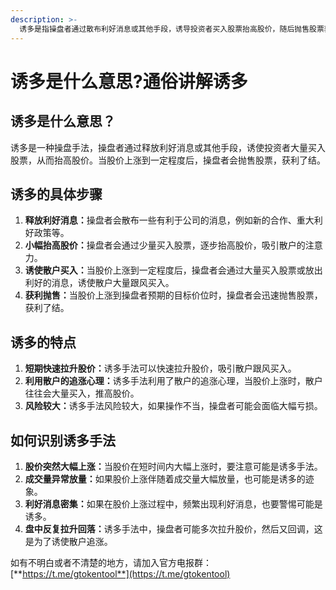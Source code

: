 ```yaml
---
description: >-
  诱多是指操盘者通过散布利好消息或其他手段，诱导投资者买入股票抬高股价，随后抛售股票获利的操作手法。诱多具体步骤包括：释放利好消息、小幅抬高股价、诱使散户买入、获利抛售。其特点是短期快速拉升股价、利用散户追涨心理、但风险较大。识别诱多手法的关键在于观察股价突然大幅上涨、成交量异常放量、利好消息密集、盘中反复拉升回落等迹象。
---
```


# 诱多是什么意思?通俗讲解诱多

## 诱多是什么意思？

诱多是一种操盘手法，操盘者通过释放利好消息或其他手段，诱使投资者大量买入股票，从而抬高股价。当股价上涨到一定程度后，操盘者会抛售股票，获利了结。

## 诱多的具体步骤

1. **释放利好消息：**&#x64CD;盘者会散布一些有利于公司的消息，例如新的合作、重大利好政策等。
2. **小幅抬高股价：**&#x64CD;盘者会通过少量买入股票，逐步抬高股价，吸引散户的注意力。
3. **诱使散户买入：**&#x5F53;股价上涨到一定程度后，操盘者会通过大量买入股票或放出利好的消息，诱使散户大量跟风买入。
4. **获利抛售：**&#x5F53;股价上涨到操盘者预期的目标价位时，操盘者会迅速抛售股票，获利了结。

## 诱多的特点

1. **短期快速拉升股价：**&#x8BF1;多手法可以快速拉升股价，吸引散户跟风买入。
2. **利用散户的追涨心理：**&#x8BF1;多手法利用了散户的追涨心理，当股价上涨时，散户往往会大量买入，推高股价。
3. **风险较大：**&#x8BF1;多手法风险较大，如果操作不当，操盘者可能会面临大幅亏损。

## 如何识别诱多手法

1. **股价突然大幅上涨：**&#x5F53;股价在短时间内大幅上涨时，要注意可能是诱多手法。
2. **成交量异常放量：**&#x5982;果股价上涨伴随着成交量大幅放量，也可能是诱多的迹象。
3. **利好消息密集：**&#x5982;果在股价上涨过程中，频繁出现利好消息，也要警惕可能是诱多。
4. **盘中反复拉升回落：**&#x8BF1;多手法中，操盘者可能多次拉升股价，然后又回调，这是为了诱使散户追涨。

如有不明白或者不清楚的地方，请加入官方电报群：[**https://t.me/gtokentool**](https://t.me/gtokentool)
